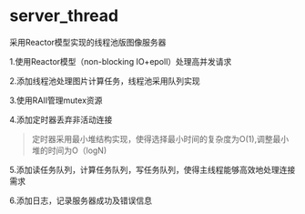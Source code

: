 # server_thread
采用Reactor模型实现的线程池版图像服务器

1.使用Reactor模型（non-blocking IO+epoll）处理高并发请求

2.添加线程池处理图片计算任务，线程池采用队列实现

3.使用RAII管理mutex资源

4.添加定时器丢弃非活动连接

 >定时器采用最小堆结构实现，使得选择最小时间的复杂度为O(1),调整最小堆的时间为O（logN)
	
5.添加读任务队列，计算任务队列，写任务队列，使得主线程能够高效地处理连接需求

6.添加日志，记录服务器成功及错误信息
